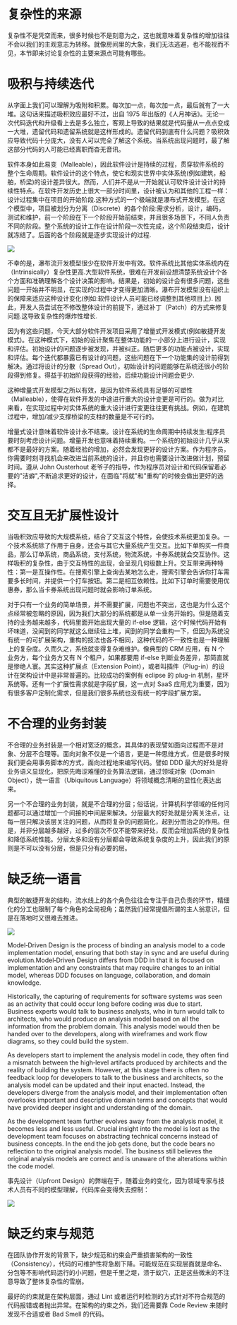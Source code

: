 # 复杂性的来源

复杂性不是凭空而来，很多时候也不是刻意为之，这也就意味着复杂性的增加往往不会以我们的主观意志为转移。就像房间里的大象，我们无法逃避，也不能视而不见，本节即来讨论复杂性的主要来源点可能有哪些。

# 吸积与持续迭代

从字面上我们可以理解为吸附和积累。每次加一点，每次加一点，最后就有了一大堆。这句话来描述吸积效应最好不过，出自 1975 年出版的《人月神话》。无论一次代码迭代和升级看上去是多么独立，客观上导致的结果就是代码量从一点点变成一大堆，遗留代码和遗留系统就是这样形成的。遗留代码到底有什么问题？吸积效应导致代码十分庞大，没有人可以完全了解这个系统。当系统出现问题时，最了解这部分代码的人可能已经离职而杳无音讯。

软件本身如此易变（Malleable），因此软件设计是持续的过程，贯穿软件系统的整个生命周期。软件设计的这个特点，使它和现实世界中实体系统(例如建筑，船舶，桥梁)的设计差异很大。然而，人们并不是从一开始就认可软件设计设计的持续性特点。在软件开发历史上很大一部分时间里，设计被认为和其他的工程一样：设计过程集中在项目的开始阶段.这种方式的一个极端就是瀑布式开发模型。在这个模型中，项目被划分为分离（Discrete）的各个阶段:需求分析，设计，编码，测试和维护，前一个阶段在下一个阶段开始前结束，并且很多场景下，不同人负责不同的阶段。整个系统的设计工作在设计阶段一次性完成，这个阶段结束后，设计就冻结了。后面的各个阶段就是逐步实现设计的过程.

![](https://i.postimg.cc/YSt6fs1h/image.png)

不幸的是，瀑布流开发模型很少在软件开发中有效。软件系统比其他实体系统内在（Intrinsically）复杂性更高.大型软件系统，很难在开发前设想清楚系统设计个各个方面和准确理解各个设计决策的影响。结果是，初始的设计会有很多问题，这些问题一开始并不明显，在实现的过程中才变得更加清晰。瀑布开发模型没有组织上的保障来适应这种设计变化(例如:软件设计人员可能已经调整到其他项目上). 因此，开发人员尝试在不修改整体设计的前提下，通过补丁（Patch）的方式来修复问题.这导致复杂性的爆炸性增长.

因为有这些问题，今天大部分软件开发项目采用了增量式开发模式(例如敏捷开发模式)。在这种模式下，初始的设计聚焦在整体功能的一小部分上进行设计，实现和评估。初始设计的问题逐步被发现，并被纠正。随后更多的功能点被设计，实现和评估。每个迭代都暴露已有设计的问题，这些问题在下一个功能集的设计前得到解决。通过将设计的分散（Spread Out），初始设计的问题能够在系统还很小的阶段得到修复。得益于初始阶段获得的经验，后续功能设计问题会更少.

这种增量式开发模型之所以有效，是因为软件系统具有足够的可塑性（Malleable），使得在软件开发的中途进行重大的设计变更是可行的。做为对比来看，在实现过程中对实体系统的重大设计进行变更往往更有挑战。例如，在建筑过程中，增加/减少支撑桥梁的支柱的数量是不可行的。

增量式设计意味着软件设计永不结束。设计在系统的生命周期中持续发生:程序员要时刻考虑设计问题。增量开发也意味着持续重构。一个系统的初始设计几乎从来都不是最好的方案。随着经验的增加，必然会发现更好的设计方案。作为程序员，你需要时刻寻找机会来改进当前系统的设计，并且你也需要设计改进做计划，预留时间。遵从 John Ousterhout 老爷子的指导，作为程序员对设计和代码保留着必要的"洁癖",不断追求更好的设计，在面临"将就"和"重构"的时候会做出更好的选择。

# 交互且无扩展性设计

当吸积效应导致的大规模系统，结合了交互这个特性，会使技术系统更加复杂。一个技术系统除了作用于自身，还会与其它大量系统产生交互。比如下单购买一件商品，那么订单系统，商品系统，支付系统，物流系统，卡券系统就会交互协作。这样吸积的复杂性，由于交互特性的出现，会呈现几何级数上升。交互带来两种特性：第一是互操作性。在搜索引擎上查询去某地怎么走，搜索引擎会告诉你打车需要多长时间，并提供一个打车按钮。第二是相互依赖性。比如下订单时需要使用优惠券，那么当卡券系统出现问题时就会影响订单系统。

对于只有一个业务的简单场景，并不需要扩展，问题也不突出，这也是为什么这个点经常被忽略的原因，因为我们大部分的系统都是从单一业务开始的。但是随着支持的业务越来越多，代码里面开始出现大量的 if-else 逻辑，这个时候代码开始有坏味道，没闻到的同学就这么继续往上堆，闻到的同学会重构一下，但因为系统没有统一的可扩展架构，重构的技法也各不相同，这种代码的不一致性也是一种理解上的复杂度。久而久之，系统就变得复杂难维护。像典型的 CRM 应用，有 N 个业务方，每个业务方又有 N 个租户，如果都要用 if-else 判断业务差异，那简直就是惨绝人寰。其实这种扩展点（Extension Point），或者叫插件（Plug-in）的设计在架构设计中是非常普遍的。比较成功的案例有 eclipse 的 plug-in 机制，星环系统等。还有一个扩展性需求就是字段扩展，这一点对 SaaS 应用尤为重要，因为有很多客户定制化需求，但是我们很多系统也没有统一的字段扩展方案。

# 不合理的业务封装

不合理的业务封装是一个相对宽泛的概念，其具体的表现譬如面向过程而不是对象、分层不合理等。面向对象不仅是一个语言，更是一种思维方式，但是很多时候我们更会用事务脚本的方式，面向过程地来编写代码。譬如 DDD 最大的好处是将业务语义显现化，把原先晦涩难懂的业务算法逻辑，通过领域对象（Domain Object），统一语言（Ubiquitous Language）将领域概念清晰的显性化表达出来。

另一个不合理的业务封装，就是不合理的分层；俗话说，计算机科学领域的任何问题都可以通过增加一个间接的中间层来解决。分层最大的好处就是分离关注点，让每一层只解决该层关注的问题，从而将复杂的问题简化，起到分而治之的作用。但是，并非分层越多越好，过多的层次不仅不能带来好处，反而会增加系统的复杂性和降低系统性能。分层太多和没有分层都会导致系统复杂度的上升，因此我们的原则是不可以没有分层，但是只分有必要的层。

# 缺乏统一语言

典型的敏捷开发的结构，流水线上的各个角色往往会专注于自己负责的环节，精细化的分工也限制了每个角色的全局视角；虽然我们经常提倡所谓的主人翁意识，但是在落地时又很难去推进。

![](https://i.postimg.cc/QNKPFZmf/image.png)

Model‐Driven Design is the process of binding an analysis model to a code implementation model, ensuring that both stay in sync and are useful during evolution.Model‐Driven Design differs from DDD in that it is focused on implementation and any constraints that may require changes to an initial model, whereas DDD focuses on language, collaboration, and domain knowledge.

Historically, the capturing of requirements for software systems was seen as an activity that could occur long before coding was due to start. Business experts would talk to business analysts, who in turn would talk to architects, who would produce an analysis model based on all the information from the problem domain. This analysis model would then be handed over to the developers, along with wireframes and work flow diagrams, so they could build the system.

As developers start to implement the analysis model in code, they often find a mismatch between the high‐level artifacts produced by architects and the reality of building the system. However, at this stage there is often no feedback loop for developers to talk to the business and architects, so the analysis model can be updated and their input enacted. Instead, the developers diverge from the analysis model, and their implementation often overlooks important and descriptive domain terms and concepts that would have provided deeper insight and understanding of the domain.

As the development team further evolves away from the analysis model, it becomes less and less useful. Crucial insight into the model is lost as the development team focuses on abstracting technical concerns instead of business concepts. In the end the job gets done, but the code bears no reflection to the original analysis model. The business still believes the original analysis models are correct and is unaware of the alterations within the code model.

事先设计（Upfront Design）的弊端在于，随着业务的变化，因为领域专家与技术人员有不同的模型理解，代码库会变得失去控制：

![](https://i.postimg.cc/pr4nn0Bc/image.png)

# 缺乏约束与规范

在团队协作开发的背景下，缺少规范和约束会严重损害架构的一致性（Consistency），代码的可维护性将急剧下降。可能规范在实现层面就是命名、分包等不影响代码运行的小问题，但是千里之堤，溃于蚁穴，正是这些微末的不注意导致了整体复杂性的雪崩。

最好的约束就是在架构层面，通过 Lint 或者运行时检测的方式针对不符合规范的代码报错或者抛出异常。在架构的约束之外，我们还需要靠 Code Review 来随时发现不合适或者 Bad Smell 的代码。
